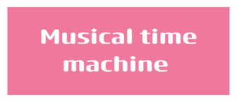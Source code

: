 <p align = "center">
  <img src = "./Musical_time_machine.png" alt = "banner" width = "600" height = "200"/>
</p>

